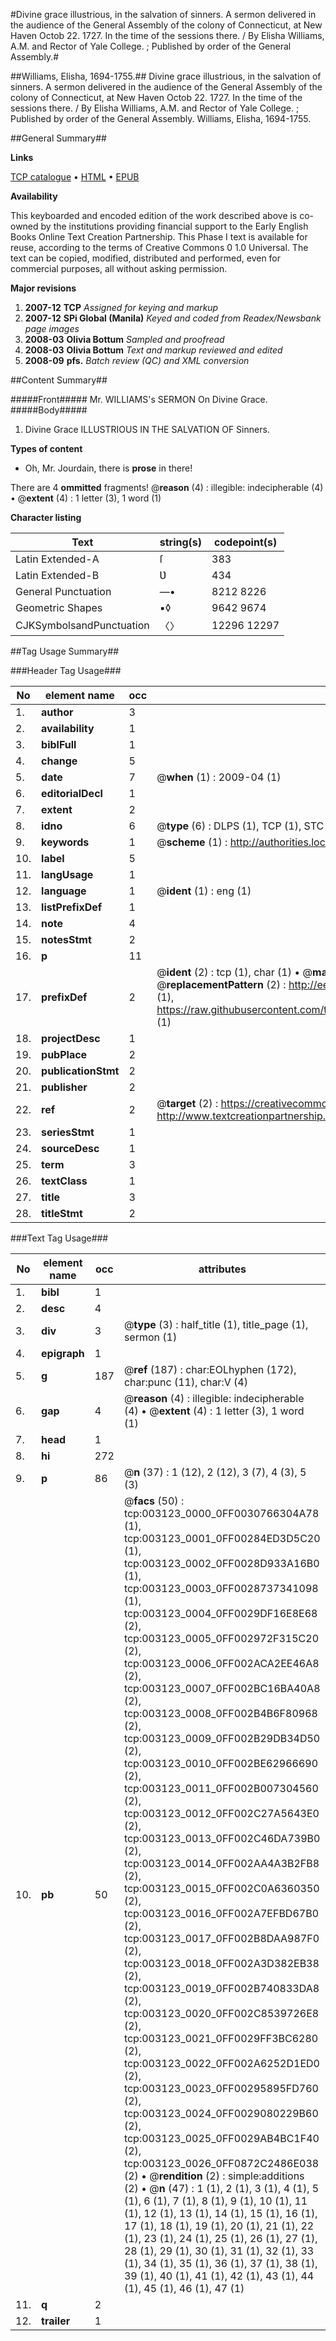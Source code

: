 #Divine grace illustrious, in the salvation of sinners. A sermon delivered in the audience of the General Assembly of the colony of Connecticut, at New Haven Octob 22. 1727. In the time of the sessions there. / By Elisha Williams, A.M. and Rector of Yale College. ; Published by order of the General Assembly.#

##Williams, Elisha, 1694-1755.##
Divine grace illustrious, in the salvation of sinners. A sermon delivered in the audience of the General Assembly of the colony of Connecticut, at New Haven Octob 22. 1727. In the time of the sessions there. / By Elisha Williams, A.M. and Rector of Yale College. ; Published by order of the General Assembly.
Williams, Elisha, 1694-1755.

##General Summary##

**Links**

[TCP catalogue](http://www.ota.ox.ac.uk/tcp/)  • 
[HTML](http://tei.it.ox.ac.uk/tcp/Texts-HTML/free/N02/N02634.html)  • 
[EPUB](http://tei.it.ox.ac.uk/tcp/Texts-EPUB/free/N02/N02634.epub)

**Availability**

This keyboarded and encoded edition of the
	       work described above is co-owned by the institutions
	       providing financial support to the Early English Books
	       Online Text Creation Partnership. This Phase I text is
	       available for reuse, according to the terms of Creative
	       Commons 0 1.0 Universal. The text can be copied,
	       modified, distributed and performed, even for
	       commercial purposes, all without asking permission.

**Major revisions**

1. __2007-12__ __TCP__ *Assigned for keying and markup*
1. __2007-12__ __SPi Global (Manila)__ *Keyed and coded from Readex/Newsbank page images*
1. __2008-03__ __Olivia Bottum__ *Sampled and proofread*
1. __2008-03__ __Olivia Bottum__ *Text and markup reviewed and edited*
1. __2008-09__ __pfs.__ *Batch review (QC) and XML conversion*

##Content Summary##

#####Front#####
Mr. WILLIAMS's SERMON On Divine Grace.
#####Body#####

1. Divine Grace ILLUSTRIOUS IN THE SALVATION OF Sinners.

**Types of content**

  * Oh, Mr. Jourdain, there is **prose** in there!

There are 4 **ommitted** fragments! 
 @__reason__ (4) : illegible: indecipherable (4)  •  @__extent__ (4) : 1 letter (3), 1 word (1)

**Character listing**


|Text|string(s)|codepoint(s)|
|---|---|---|
|Latin Extended-A|ſ|383|
|Latin Extended-B|Ʋ|434|
|General Punctuation|—•|8212 8226|
|Geometric Shapes|▪◊|9642 9674|
|CJKSymbolsandPunctuation|〈〉|12296 12297|

##Tag Usage Summary##

###Header Tag Usage###

|No|element name|occ|attributes|
|---|---|---|---|
|1.|__author__|3||
|2.|__availability__|1||
|3.|__biblFull__|1||
|4.|__change__|5||
|5.|__date__|7| @__when__ (1) : 2009-04 (1)|
|6.|__editorialDecl__|1||
|7.|__extent__|2||
|8.|__idno__|6| @__type__ (6) : DLPS (1), TCP (1), STC (1), NOTIS (1), IMAGE-SET (1), EVANS-CITATION (1)|
|9.|__keywords__|1| @__scheme__ (1) : http://authorities.loc.gov/ (1)|
|10.|__label__|5||
|11.|__langUsage__|1||
|12.|__language__|1| @__ident__ (1) : eng (1)|
|13.|__listPrefixDef__|1||
|14.|__note__|4||
|15.|__notesStmt__|2||
|16.|__p__|11||
|17.|__prefixDef__|2| @__ident__ (2) : tcp (1), char (1)  •  @__matchPattern__ (2) : ([0-9\-]+):([0-9IVX]+) (1), (.+) (1)  •  @__replacementPattern__ (2) : http://eebo.chadwyck.com/downloadtiff?vid=$1&page=$2 (1), https://raw.githubusercontent.com/textcreationpartnership/Texts/master/tcpchars.xml#$1 (1)|
|18.|__projectDesc__|1||
|19.|__pubPlace__|2||
|20.|__publicationStmt__|2||
|21.|__publisher__|2||
|22.|__ref__|2| @__target__ (2) : https://creativecommons.org/publicdomain/zero/1.0/ (1), http://www.textcreationpartnership.org/docs/. (1)|
|23.|__seriesStmt__|1||
|24.|__sourceDesc__|1||
|25.|__term__|3||
|26.|__textClass__|1||
|27.|__title__|3||
|28.|__titleStmt__|2||


###Text Tag Usage###

|No|element name|occ|attributes|
|---|---|---|---|
|1.|__bibl__|1||
|2.|__desc__|4||
|3.|__div__|3| @__type__ (3) : half_title (1), title_page (1), sermon (1)|
|4.|__epigraph__|1||
|5.|__g__|187| @__ref__ (187) : char:EOLhyphen (172), char:punc (11), char:V (4)|
|6.|__gap__|4| @__reason__ (4) : illegible: indecipherable (4)  •  @__extent__ (4) : 1 letter (3), 1 word (1)|
|7.|__head__|1||
|8.|__hi__|272||
|9.|__p__|86| @__n__ (37) : 1 (12), 2 (12), 3 (7), 4 (3), 5 (3)|
|10.|__pb__|50| @__facs__ (50) : tcp:003123_0000_0FF0030766304A78 (1), tcp:003123_0001_0FF00284ED3D5C20 (1), tcp:003123_0002_0FF0028D933A16B0 (1), tcp:003123_0003_0FF0028737341098 (1), tcp:003123_0004_0FF0029DF16E8E68 (2), tcp:003123_0005_0FF002972F315C20 (2), tcp:003123_0006_0FF002ACA2EE46A8 (2), tcp:003123_0007_0FF002BC16BA40A8 (2), tcp:003123_0008_0FF002B4B6F80968 (2), tcp:003123_0009_0FF002B29DB34D50 (2), tcp:003123_0010_0FF002BE62966690 (2), tcp:003123_0011_0FF002B007304560 (2), tcp:003123_0012_0FF002C27A5643E0 (2), tcp:003123_0013_0FF002C46DA739B0 (2), tcp:003123_0014_0FF002AA4A3B2FB8 (2), tcp:003123_0015_0FF002C0A6360350 (2), tcp:003123_0016_0FF002A7EFBD67B0 (2), tcp:003123_0017_0FF002B8DAA987F0 (2), tcp:003123_0018_0FF002A3D382EB38 (2), tcp:003123_0019_0FF002B740833DA8 (2), tcp:003123_0020_0FF002C8539726E8 (2), tcp:003123_0021_0FF0029FF3BC6280 (2), tcp:003123_0022_0FF002A6252D1ED0 (2), tcp:003123_0023_0FF00295895FD760 (2), tcp:003123_0024_0FF0029080229B60 (2), tcp:003123_0025_0FF0029AB4BC1F40 (2), tcp:003123_0026_0FF0872C2486E038 (2)  •  @__rendition__ (2) : simple:additions (2)  •  @__n__ (47) : 1 (1), 2 (1), 3 (1), 4 (1), 5 (1), 6 (1), 7 (1), 8 (1), 9 (1), 10 (1), 11 (1), 12 (1), 13 (1), 14 (1), 15 (1), 16 (1), 17 (1), 18 (1), 19 (1), 20 (1), 21 (1), 22 (1), 23 (1), 24 (1), 25 (1), 26 (1), 27 (1), 28 (1), 29 (1), 30 (1), 31 (1), 32 (1), 33 (1), 34 (1), 35 (1), 36 (1), 37 (1), 38 (1), 39 (1), 40 (1), 41 (1), 42 (1), 43 (1), 44 (1), 45 (1), 46 (1), 47 (1)|
|11.|__q__|2||
|12.|__trailer__|1||
